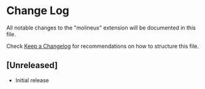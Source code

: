 # Change Log
All notable changes to the "molineux" extension will be documented in this file.

Check [Keep a Changelog](http://keepachangelog.com/) for recommendations on how to structure this file.

## [Unreleased]
- Initial release

